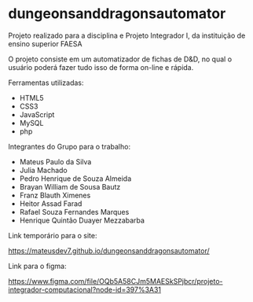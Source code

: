 # dungeonsanddragonsautomator
 Projeto realizado para a disciplina e Projeto Integrador I, da instituição de ensino superior FAESA
 
 O projeto consiste em um automatizador de fichas de D&D, no qual o usuário poderá fazer tudo isso de forma on-line e rápida.
 
 Ferramentas utilizadas:
  - HTML5
  - CSS3
  - JavaScript
  - MySQL
  - php

Integrantes do Grupo para o trabalho:
  - Mateus Paulo da Silva
  - Julia Machado
  - Pedro Henrique de Souza Almeida
  - Brayan William de Sousa Bautz
  - Franz Blauth Ximenes
  - Heitor Assad Farad
  - Rafael Souza Fernandes Marques
  - Henrique Quintão Duayer Mezzabarba

Link temporário para o site:

https://mateusdev7.github.io/dungeonsanddragonsautomator/

Link para o figma:

https://www.figma.com/file/OQb5A58CJm5MAESkSPjbcr/projeto-integrador-computacional?node-id=397%3A31

